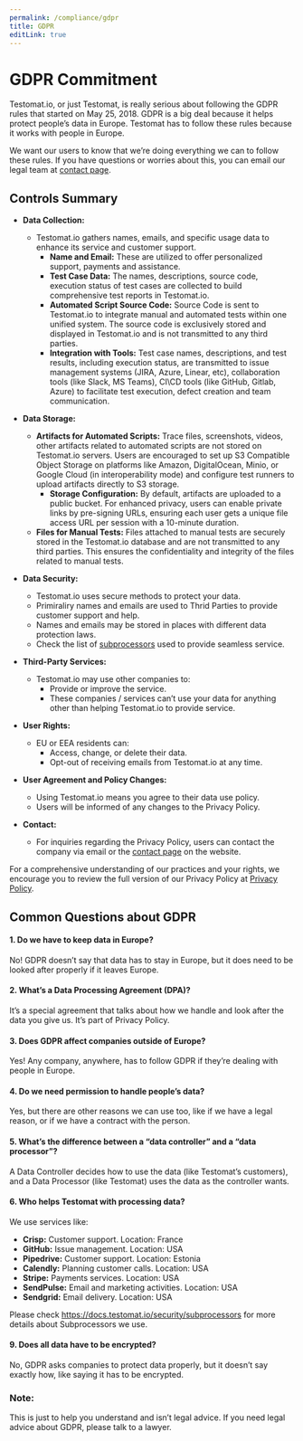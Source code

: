```yaml
---
permalink: /compliance/gdpr
title: GDPR
editLink: true
---
```


# GDPR Commitment

Testomat.io, or just Testomat, is really serious about following the GDPR rules that started on May 25, 2018. GDPR is a big deal because it helps protect people’s data in Europe. Testomat has to follow these rules because it works with people in Europe.

We want our users to know that we’re doing everything we can to follow these rules. If you have questions or worries about this, you can email our legal team at [contact page](/contact-us/contact-us).

## Controls Summary

- **Data Collection:**
  - Testomat.io gathers names, emails, and specific usage data to enhance its service and customer support.
    - **Name and Email:** These are utilized to offer personalized support, payments and assistance.
    - **Test Case Data:** The names, descriptions, source code, execution status of test cases are collected to build comprehensive test reports in Testomat.io.
    - **Automated Script Source Code:** Source Code is sent to Testomat.io to integrate manual and automated tests within one unified system. The source code is exclusively stored and displayed in Testomat.io and is not transmitted to any third parties.
    - **Integration with Tools:** Test case names, descriptions, and test results, including execution status, are transmitted to issue management systems (JIRA, Azure, Linear, etc), collaboration tools (like Slack, MS Teams), CI\CD tools (like GitHub, Gitlab, Azure) to facilitate test execution, defect creation and team communication.

- **Data Storage:**
  - **Artifacts for Automated Scripts:** Trace files, screenshots, videos, other artifacts related to automated scripts are not stored on Testomat.io servers. Users are encouraged to set up S3 Compatible Object Storage on platforms like Amazon, DigitalOcean, Minio, or Google Cloud (in interoperability mode) and configure test runners to upload artifacts directly to S3 storage.
    - **Storage Configuration:** By default, artifacts are uploaded to a public bucket. For enhanced privacy, users can enable private links by pre-signing URLs, ensuring each user gets a unique file access URL per session with a 10-minute duration.
  - **Files for Manual Tests:** Files attached to manual tests are securely stored in the Testomat.io database and are not transmitted to any third parties. This ensures the confidentiality and integrity of the files related to manual tests.

- **Data Security:**
  - Testomat.io uses secure methods to protect your data.
  - Primiraliry names and emails are used to Thrid Parties to provide customer support and help.
  - Names and emails may be stored in places with different data protection laws.
  - Check the list of [subprocessors](/security/subprocessors) used to provide seamless service.


- **Third-Party Services:**
  - Testomat.io may use other companies to:
    - Provide or improve the service.
    - These companies / services can’t use your data for anything other than helping Testomat.io to provide service.

- **User Rights:**
  - EU or EEA residents can:
    - Access, change, or delete their data.
    - Opt-out of receiving emails from Testomat.io at any time.

- **User Agreement and Policy Changes:**
  - Using Testomat.io means you agree to their data use policy.
  - Users will be informed of any changes to the Privacy Policy.

- **Contact:** 
  - For inquiries regarding the Privacy Policy, users can contact the company via email or the [contact page](/contact-us/contact-us) on the website.

For a comprehensive understanding of our practices and your rights, we encourage you to review the full version of our Privacy Policy at [Privacy Policy](https://testomat.io/privacy). 


## Common Questions about GDPR

#### 1. **Do we have to keep data in Europe?**
No! GDPR doesn’t say that data has to stay in Europe, but it does need to be looked after properly if it leaves Europe. 

#### 2. **What’s a Data Processing Agreement (DPA)?**
It’s a special agreement that talks about how we handle and look after the data you give us. It’s part of Privacy Policy.

#### 3. **Does GDPR affect companies outside of Europe?**
Yes! Any company, anywhere, has to follow GDPR if they’re dealing with people in Europe.

#### 4. **Do we need permission to handle people’s data?**
Yes, but there are other reasons we can use too, like if we have a legal reason, or if we have a contract with the person.

#### 5. **What’s the difference between a “data controller” and a “data processor”?**
A Data Controller decides how to use the data (like Testomat’s customers), and a Data Processor (like Testomat) uses the data as the controller wants.

#### 6. **Who helps Testomat with processing data?**
We use services like:
- **Crisp:** Customer support. Location: France
- **GitHub:** Issue management. Location: USA
- **Pipedrive:** Customer support. Location: Estonia
- **Calendly:** Planning customer calls. Location: USA
- **Stripe:** Payments services. Location: USA
- **SendPulse:** Email and marketing activities. Location: USA
- **Sendgrid:** Email delivery. Location: USA

Please check https://docs.testomat.io/security/subprocessors for more details about Subprocessors we use.

#### 9. **Does all data have to be encrypted?**
No, GDPR asks companies to protect data properly, but it doesn’t say exactly how, like saying it has to be encrypted.

### Note:
This is just to help you understand and isn’t legal advice. If you need legal advice about GDPR, please talk to a lawyer.
